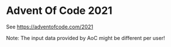 # Advent Of Code 2021

See https://adventofcode.com/2021

Note: The input data provided by AoC might be different per user! 
